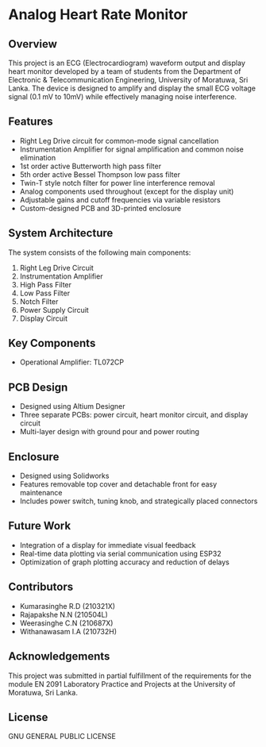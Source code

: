 # Analog Heart Rate Monitor

## Overview
This project is an ECG (Electrocardiogram) waveform output and display heart monitor developed by a team of students from the Department of Electronic & Telecommunication Engineering, University of Moratuwa, Sri Lanka. The device is designed to amplify and display the small ECG voltage signal (0.1 mV to 10mV) while effectively managing noise interference.

## Features
- Right Leg Drive circuit for common-mode signal cancellation
- Instrumentation Amplifier for signal amplification and common noise elimination
- 1st order active Butterworth high pass filter
- 5th order active Bessel Thompson low pass filter
- Twin-T style notch filter for power line interference removal
- Analog components used throughout (except for the display unit)
- Adjustable gains and cutoff frequencies via variable resistors
- Custom-designed PCB and 3D-printed enclosure

## System Architecture
The system consists of the following main components:
1. Right Leg Drive Circuit
2. Instrumentation Amplifier
3. High Pass Filter
4. Low Pass Filter
5. Notch Filter
6. Power Supply Circuit
7. Display Circuit

## Key Components
- Operational Amplifier: TL072CP

## PCB Design
- Designed using Altium Designer
- Three separate PCBs: power circuit, heart monitor circuit, and display circuit
- Multi-layer design with ground pour and power routing

## Enclosure
- Designed using Solidworks
- Features removable top cover and detachable front for easy maintenance
- Includes power switch, tuning knob, and strategically placed connectors

## Future Work
- Integration of a display for immediate visual feedback
- Real-time data plotting via serial communication using ESP32
- Optimization of graph plotting accuracy and reduction of delays

## Contributors
- Kumarasinghe R.D (210321X)
- Rajapakshe N.N (210504L)
- Weerasinghe C.N (210687X)
- Withanawasam I.A (210732H)

## Acknowledgements
This project was submitted in partial fulfillment of the requirements for the module EN 2091 Laboratory Practice and Projects at the University of Moratuwa, Sri Lanka.

## License
GNU GENERAL PUBLIC LICENSE
